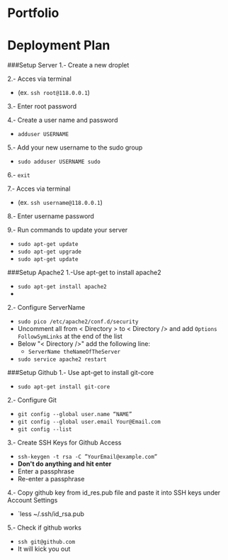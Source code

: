 Portfolio
===

Deployment Plan
===

###Setup Server
1.- Create a new droplet

2.- Acces via terminal 
  * (ex. `ssh root@118.0.0.1`)
  
3.- Enter root password

4.- Create  a user name and password 
  * `adduser USERNAME`
  
5.- Add your new username to the sudo group 
  * `sudo adduser USERNAME sudo`
  
6.- `exit`

7.- Acces via terminal 
  * (ex. `ssh username@118.0.0.1`)
  
8.- Enter username password

9.- Run commands to update your server
  * `sudo apt-get update`
  * `sudo apt-get upgrade`
  * `sudo apt-get update`

###Setup Apache2
1.-Use apt-get to install apache2
  * `sudo apt-get install apache2`
  * 
2.- Configure ServerName
  * `sudo pico /etc/apache2/conf.d/security`
  * Uncomment all from < Directory > to < Directory /> and add `Options FollowSymLinks` at the end of the list
  * Below "< Directory />" add the following line:
    * `ServerName theNameOfTheServer`
  * `sudo service apache2 restart`


###Setup Github
1.- Use apt-get to install git-core
  * `sudo apt-get install git-core`

2.- Configure Git
  * `git config --global user.name “NAME”`
  * `git config --global user.email Your@Email.com`
  * `git config --list`

3.- Create SSH Keys for Github Access
  * `ssh-keygen -t rsa -C ”YourEmail@example.com”`
  * **Don't do anything and hit enter**
  * Enter a passphrase
  * Re-enter a passphrase

4.- Copy github key from id_res.pub file and paste it into SSH keys under Account Settings 
  * `less ~/.ssh/id_rsa.pub

5.- Check if github works
  * `ssh git@github.com`
  * It will kick you out


  


